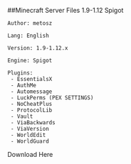##Minecraft Server Files 1.9-1.12 Spigot

```
Author: metosz

Lang: English

Version: 1.9-1.12.x

Engine: Spigot

Plugins:
 - EssentialsX
 - AuthMe
 - Automessage
 - LuckPerms (PEX SETTINGS)
 - NoCheatPlus
 - ProtocolLib
 - Vault
 - ViaBackwards
 - ViaVersion
 - WorldEdit
 - WorldGuard
 ```
 
 Download Here
 
